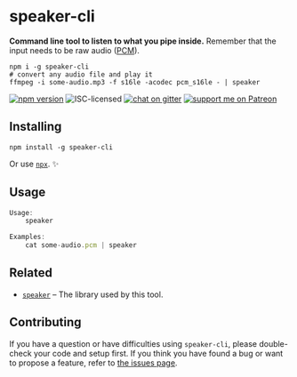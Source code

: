 # speaker-cli

**Command line tool to listen to what you pipe inside.** Remember that the input needs to be raw audio ([PCM](https://en.wikipedia.org/wiki/Pulse-code_modulation)).

```shell
npm i -g speaker-cli
# convert any audio file and play it
ffmpeg -i some-audio.mp3 -f s16le -acodec pcm_s16le - | speaker
```

[![npm version](https://img.shields.io/npm/v/speaker-cli.svg)](https://www.npmjs.com/package/speaker-cli)
![ISC-licensed](https://img.shields.io/github/license/derhuerst/speaker-cli.svg)
[![chat on gitter](https://badges.gitter.im/derhuerst.svg)](https://gitter.im/derhuerst)
[![support me on Patreon](https://img.shields.io/badge/support%20me-on%20patreon-fa7664.svg)](https://patreon.com/derhuerst)


## Installing

```shell
npm install -g speaker-cli
```

Or use [`npx`](https://npmjs.com/package/npx). ✨


## Usage

```js
Usage:
    speaker

Examples:
    cat some-audio.pcm | speaker
```


## Related

- [`speaker`](https://github.com/TooTallNate/node-speaker) – The library used by this tool.


## Contributing

If you have a question or have difficulties using `speaker-cli`, please double-check your code and setup first. If you think you have found a bug or want to propose a feature, refer to [the issues page](https://github.com/derhuerst/speaker-cli/issues).
